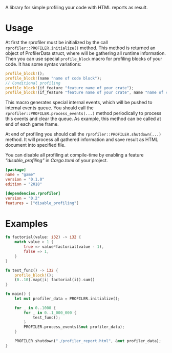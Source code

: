 A library for simple profiling your code with HTML reports as result.

# Usage
At first the rprofiler must be initialized by the call `rprofiler::PROFILER.initialize()` method.
This method is returned an object of ProfilerData struct, where will be gathering all runtime information.
Then you can use special `profile_block` macro for profiling blocks of your code. It has some syntax variations:
```rust
profile_block!();
profile_block!(name "name of code block");
// Conditional profiling
profile_block!(if_feature "feature name of your crate");
profile_block!(if_feature "feature name of your crate", name "name of code block");
```
This macro generates special internal events, which will be pushed to internal events queue.
You should call the `rprofiler::PROFILER.process_events(...)` method periodically to process this events and clear the queue.
As example, this method can be called at end of each game frame.

At end of profiling you should call the `rprofiler::PROFILER.shutdown(...)` method.
It will process all gathered information and save result as HTML document into specified file.

You can disable all profiling at compile-time by enabling a feature *"disable_profiling"* in *Cargo.toml* of your project.
```toml
[package]
name = "game"
version = "0.1.0"
edition = "2018"

[dependencies.rprofiler]
version = "0.2"
features = ["disable_profiling"]
```

# Examples
```rust
fn factorial(value: i32) -> i32 {
    match value > 1 {
        true => value*factorial(value - 1),
        false => 1,
    }
}

fn test_func() -> i32 {
    profile_block!();
    (0..10).map(|i| factorial(i)).sum()
}

fn main() {
    let mut profiler_data = PROFILER.initialize();

    for _ in 0..1000 {
        for _ in 0..1_000_000 {
            test_func();
        }
        PROFILER.process_events(&mut profiler_data);
    }

    PROFILER.shutdown("./profiler_report.html", &mut profiler_data);
}
```
